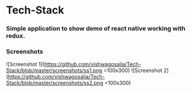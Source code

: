 # Tech-Stack
### Simple application to show demo of react native working with redux. 
### Screenshots
<!-- ![Screenshot1](http://url/to/img.png) -->
![Screenshot 1](https://github.com/vishwagosalia/Tech-Stack/blob/master/screenshots/ss1.png =100x300)
![Screenshot 2](https://github.com/vishwagosalia/Tech-Stack/blob/master/screenshots/ss2.png =100x300)

